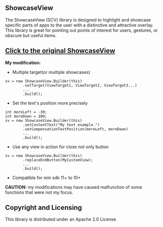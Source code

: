 ShowcaseView
---

The ShowcaseView (SCV) library is designed to highlight and showcase specific parts of apps to the user with a distinctive and attractive overlay. This library is great for pointing out points of interest for users, gestures, or obscure but useful items.

[Click to the original ShowcaseView](https://github.com/amlcurran/ShowcaseView)
---

**My modification:**
- Multiple target(or multiple showcases)
~~~
sv = new ShowcaseView.Builder(this)
        .setTarget(ViewTarget1, ViewTarget2, ViewTarget3...)
        ...
        .build();
~~~
- Set the text's position more precisely
~~~
int moreLeft = -30;
int moreDown = 100;
sv = new ShowcaseView.Builder(this)
        .setContentText("My text example.")
        .setCompensationTextPosition(moreLeft, moreDown)
        ...
        .build();
~~~
- Use any view in action for close not only button
~~~
sv = new ShowcaseView.Builder(this)
        .replaceEndButton(MyCustomView);
        ...
        .build();
~~~
- Compatible for min sdk 11+ to 10+

**CAUTION:**
 my modifications may have caused malfunction of some functions that were not my focus.


Copyright and Licensing
----
This library is distributed under an Apache 2.0 License.
